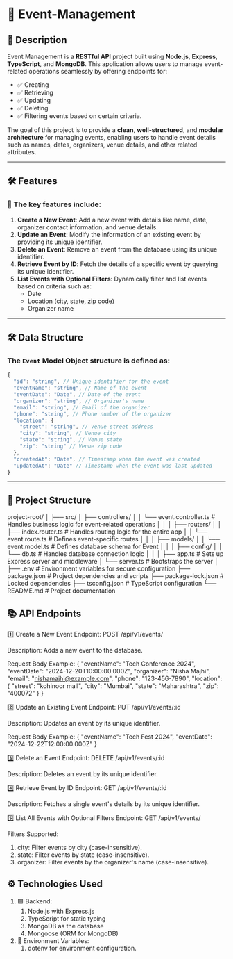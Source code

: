 # 🚀 Event-Management

## 📜 Description
Event Management is a **RESTful API** project built using **Node.js**, **Express**, **TypeScript**, and **MongoDB**. This application allows users to manage event-related operations seamlessly by offering endpoints for:

- ✅ Creating  
- ✅ Retrieving  
- ✅ Updating  
- ✅ Deleting  
- ✅ Filtering events based on certain criteria.

The goal of this project is to provide a **clean**, **well-structured**, and **modular architecture** for managing events, enabling users to handle event details such as names, dates, organizers, venue details, and other related attributes.

---

## 🛠️ Features
### 📌 The key features include:
1. **Create a New Event**: Add a new event with details like name, date, organizer contact information, and venue details.  
2. **Update an Event**: Modify the information of an existing event by providing its unique identifier.  
3. **Delete an Event**: Remove an event from the database using its unique identifier.  
4. **Retrieve Event by ID**: Fetch the details of a specific event by querying its unique identifier.  
5. **List Events with Optional Filters**: Dynamically filter and list events based on criteria such as:
   - Date  
   - Location (city, state, zip code)  
   - Organizer name  

---

## 🛠️ Data Structure
### The `Event` Model Object structure is defined as:
```typescript
{
  "id": "string", // Unique identifier for the event
  "eventName": "string", // Name of the event
  "eventDate": "Date", // Date of the event
  "organizer": "string", // Organizer's name
  "email": "string", // Email of the organizer
  "phone": "string", // Phone number of the organizer
  "location": {
    "street": "string", // Venue street address
    "city": "string", // Venue city
    "state": "string", // Venue state
    "zip": "string" // Venue zip code
  },
  "createdAt": "Date", // Timestamp when the event was created
  "updatedAt": "Date" // Timestamp when the event was last updated
}
```

----
## 📁 Project Structure
project-root/
│
├── src/
│   ├── controllers/
│   │   └── event.controller.ts          # Handles business logic for event-related operations
│   │
│   ├── routers/
│   │   ├── index.router.ts            # Handles routing logic for the entire app
│   │   └── event.route.ts            # Defines event-specific routes
│   │
│   ├── models/
│   │   └── event.model.ts            # Defines database schema for Event
│   │
│   ├── config/
│   │   └── db.ts                     # Handles database connection logic
│   │
│   ├── app.ts                         # Sets up Express server and middleware
│   └── server.ts                      # Bootstraps the server
│
├── .env                                # Environment variables for secure configuration
├── package.json                        # Project dependencies and scripts
├── package-lock.json                   # Locked dependencies
├── tsconfig.json                       # TypeScript configuration
└── README.md                            # Project documentation


## 📚 API Endpoints
1️⃣ Create a New Event
Endpoint:
POST /api/v1/events/

Description:
Adds a new event to the database.

Request Body Example:
{
  "eventName": "Tech Conference 2024",
  "eventDate": "2024-12-20T10:00:00.000Z",
  "organizer": "Nisha Majhi",
  "email": "nishamajhi@example.com",
  "phone": "123-456-7890",
  "location": {
    "street": "kohinoor mall",
    "city": "Mumbai",
    "state": "Maharashtra",
    "zip": "400072"
  }
}


2️⃣ Update an Existing Event
Endpoint:
PUT /api/v1/events/:id

Description:
Updates an event by its unique identifier.

Request Body Example:
{
  "eventName": "Tech Fest 2024",
  "eventDate": "2024-12-22T12:00:00.000Z"
}


3️⃣ Delete an Event
Endpoint:
DELETE /api/v1/events/:id

Description:
Deletes an event by its unique identifier.


4️⃣ Retrieve Event by ID
Endpoint:
GET /api/v1/events/:id

Description:
Fetches a single event's details by its unique identifier.


5️⃣ List All Events with Optional Filters
Endpoint:
GET /api/v1/events/

Filters Supported:
1. city: Filter events by city (case-insensitive).
2. state: Filter events by state (case-insensitive).
3. organizer: Filter events by the organizer's name (case-insensitive).


## ⚙️ Technologies Used
1. 🟩 Backend:
    1. Node.js with Express.js
    2. TypeScript for static typing
    3. MongoDB as the database
    4. Mongoose (ORM for MongoDB)
2. 🔐 Environment Variables:
    1. dotenv for environment configuration.



